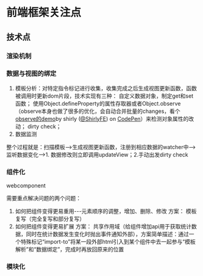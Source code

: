 # 前端框架关注点

## 技术点
### 渲染机制

### 数据与视图的绑定
1. 模板分析：对特定指令标记进行收集，收集完成之后生成视图更新函数，函数被调用时更新dom片段，技术实现有三种：
	自定义数据对象，制定get和set函数；
	使用Object.defineProperty的属性存取器或者Object.observe（observe本身也做了很多的优化，会自动合并批量的changes，看个<a href='http://codepen.io/ShirlyFE/pen/Ywqryv/'>observe的demo</a>by shirly (<a href='http://codepen.io/ShirlyFE'>@ShirlyFE</a>) on <a href='http://codepen.io'>CodePen</a>）来检测对象属性的改动；
	dirty check；
2. 数据监测

整个过程就是：扫描模板-->生成视图更新函数，注册到相应数据的watcher中-->监听数据变化-->1. 数据修改则立即调用updateView；2.手动出发dirty check

### 组件化
webcomponent

需要重点解决问题的两个问题：
1. 如何把组件变得更易重用---元素顺序的调整，增加、删除、修改
	方案： 模板复写（完全复写和部分复写）
2. 如何把组件变得更易扩展
	方案： 共享作用域（给组件增加api用于获取统计数据，同时在统计数据发生变化时抛出事件通知外部），方案简单描述：通过一个特殊标记“import-to”将某一段外部html引入到某个组件中去一起参与“模板解析”和“数据绑定”，完成时再放回原来的位置 

### 模块化